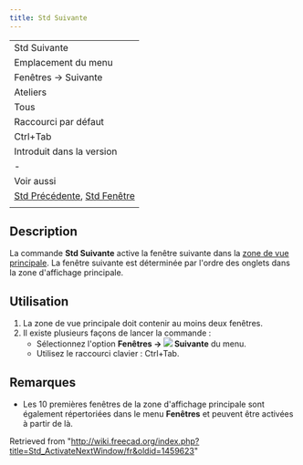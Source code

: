 ```yaml
---
title: Std Suivante
---
```

|  |
| --- |
| Std Suivante |
| Emplacement du menu |
| Fenêtres → Suivante |
| Ateliers |
| Tous |
| Raccourci par défaut |
| Ctrl+Tab |
| Introduit dans la version |
| - |
| Voir aussi |
| [Std Précédente](/Std_ActivatePrevWindow/fr "Std ActivatePrevWindow/fr"), [Std Fenêtre](/Std_Windows/fr "Std Windows/fr") |
|  |

## Description

La commande **Std Suivante** active la fenêtre suivante dans la [zone de vue principale](/Main_view_area/fr "Main view area/fr"). La fenêtre suivante est déterminée par l'ordre des onglets dans la zone d'affichage principale.

## Utilisation

1. La zone de vue principale doit contenir au moins deux fenêtres.
2. Il existe plusieurs façons de lancer la commande :
   * Sélectionnez l'option **Fenêtres → ![](/images/Std_ActivateNextWindow.svg) Suivante** du menu.
   * Utilisez le raccourci clavier : Ctrl+Tab.

## Remarques

* Les 10 premières fenêtres de la zone d'affichage principale sont également répertoriées dans le menu **Fenêtres** et peuvent être activées à partir de là.

Retrieved from "<http://wiki.freecad.org/index.php?title=Std_ActivateNextWindow/fr&oldid=1459623>"